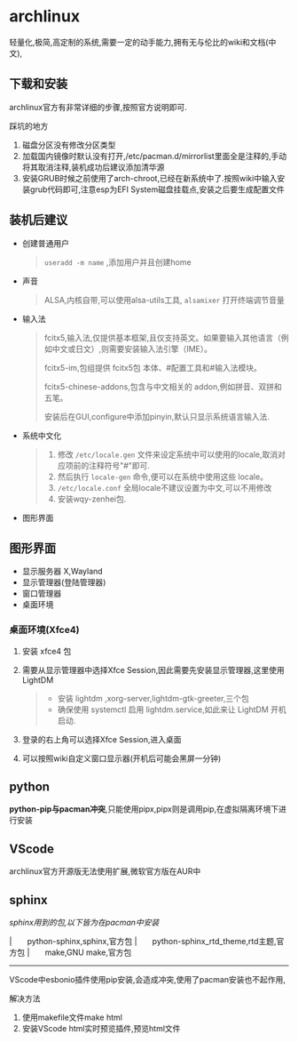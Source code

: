 # archlinux

轻量化,极简,高定制的系统,需要一定的动手能力,拥有无与伦比的wiki和文档(中文),

## 下载和安装

archlinux官方有非常详细的步骤,按照官方说明即可.

踩坑的地方

1.  磁盘分区没有修改分区类型
2.  加载国内镜像时默认没有打开,/etc/pacman.d/mirrorlist里面全是注释的,手动将其取消注释,装机成功后建议添加清华源
3.  安装GRUB时候之前使用了arch-chroot,已经在新系统中了.按照wiki中输入安装grub代码即可,注意esp为EFI
    System磁盘挂载点,安装之后要生成配置文件

## 装机后建议

- 创建普通用户

  > `useradd -m name` ,添加用户并且创建home

- 声音

  > ALSA,内核自带,可以使用alsa-utils工具, `alsamixer` 打开终端调节音量

- 输入法

  > fcitx5,输入法,仅提供基本框架,且仅支持英文。如果要输入其他语言（例如中文或日文）,则需要安装输入法引擎（IME）。
  >
  > fcitx5-im,包组提供 fcitx5包 本体、#配置工具和#输入法模块。
  >
  > fcitx5-chinese-addons,包含与中文相关的 addon,例如拼音、双拼和五笔。
  >
  > 安装后在GUI,configure中添加pinyin,默认只显示系统语言输入法.

- 系统中文化

  > 1.  修改 `/etc/locale.gen`
  >     文件来设定系统中可以使用的locale,取消对应项前的注释符号"#"即可.
  > 2.  然后执行 `locale-gen` 命令,便可以在系统中使用这些 locale。
  > 3.  `/etc/locale.conf` 全局locale不建议设置为中文,可以不用修改
  > 4.  安装wqy-zenhei包.

- 图形界面

## 图形界面

- 显示服务器 X,Wayland
- 显示管理器(登陆管理器)
- 窗口管理器
- 桌面环境

### 桌面环境(Xfce4)

1.  安装 xfce4 包

2.  需要从显示管理器中选择Xfce
    Session,因此需要先安装显示管理器,这里使用LightDM

    > - 安装 lightdm ,xorg-server,lightdm-gtk-greeter,三个包
    > - 确保使用 systemctl 启用 lightdm.service,如此来让 LightDM
    >   开机启动.

3.  登录的右上角可以选择Xfce Session,进入桌面

4.  可以按照wiki自定义窗口显示器(开机后可能会黑屏一分钟)

## python

**python-pip与pacman冲突**,只能使用pipx,pipx则是调用pip,在虚拟隔离环境下进行安装

## VScode

archlinux官方开源版无法使用扩展,微软官方版在AUR中

## sphinx

*sphinx用到的包,以下皆为在pacman中安装*

|       python-sphinx,sphinx,官方包
|       python-sphinx_rtd_theme,rtd主题,官方包
|       make,GNU make,官方包

------------------------------------------------------------------------

VScode中esbonio插件使用pip安装,会造成冲突,使用了pacman安装也不起作用,

解决方法

1.  使用makefile文件make html
2.  安装VScode html实时预览插件,预览html文件
